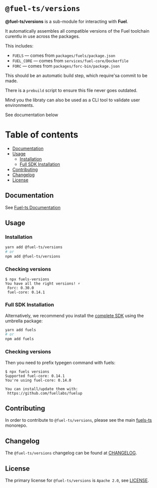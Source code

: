 # `@fuel-ts/versions`

**@fuel-ts/versions** is a sub-module for interacting with **Fuel**.

It automatically assembles all compatible versions of the Fuel toolchain curentlu in use across the packages.

This includes:

- `FUELS` — comes from `packages/fuels/package.json`
- `FUEL_CORE` — comes from `services/fuel-core/Dockerfile`
- `FORC` — comes from `packages/forc-bin/package.json`

This should be an automatic build step, which require'sa commit to be made.

There is a `prebuild` script to ensure this file never goes outdated.

Mind you the libraty can also be used as a CLI tool to validate user environments.

See documentation below

# Table of contents

- [Documentation](#documentation)
- [Usage](#usage)
  - [Installation](#installation)
  - [Full SDK Installation](#full-sdk-installation)
- [Contributing](#contributing)
- [Changelog](#changelog)
- [License](#license)

## Documentation

See [Fuel-ts Documentation](https://fuellabs.github.io/fuels-ts/packages/fuel-ts-versions/)

## Usage

### Installation

```sh
yarn add @fuel-ts/versions
# or
npm add @fuel-ts/versions
```

### Checking versions

```console
$ npx fuels-versions
You have all the right versions! ⚡
 Forc: 0.30.0
 fuel-core: 0.14.1
```

### Full SDK Installation

Alternatively, we recommend you install the [complete SDK](https://github.com/FuelLabs/fuels-ts) using the umbrella package:

```sh
yarn add fuels
# or
npm add fuels
```

### Checking versions

Then you need to prefix typegen command with fuels:

```console
$ npx fuels versions
Supported fuel-core: 0.14.1
You're using fuel-core: 0.14.0

You can install/update them with:
 https://github.com/fuellabs/fuelup
```

## Contributing

In order to contribute to `@fuel-ts/versions`, please see the main [fuels-ts](https://github.com/FuelLabs/fuels-ts) monorepo.

## Changelog

The `@fuel-ts/versions` changelog can be found at [CHANGELOG](./CHANGELOG.md).

## License

The primary license for `@fuel-ts/versions` is `Apache 2.0`, see [LICENSE](./LICENSE).
